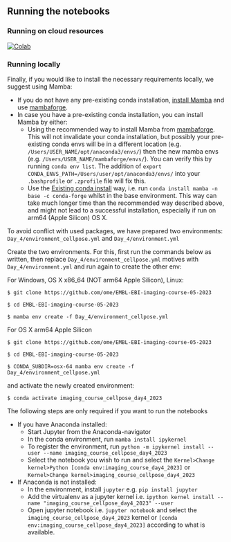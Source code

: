 ## Running the notebooks

### Running on cloud resources
[![Colab](https://colab.research.google.com/assets/colab-badge.svg)](https://colab.research.google.com/github/ome/EMBL-EBI-imaging-course-05-2023/)


### Running locally

Finally, if you would like to install the necessary requirements locally,
we suggest using Mamba:

* If you do not have any pre-existing conda installation, [install Mamba](https://mamba.readthedocs.io/en/latest/installation.html#installation) and use [mambaforge](https://github.com/conda-forge/miniforge#mambaforge). 
* In case you have a pre-existing conda installation, you can install Mamba by either:
  - Using the recommended way to install Mamba from [mambaforge](https://github.com/conda-forge/miniforge#mambaforge). This will not invalidate your conda installation, but possibly your pre-existing conda envs will be in a different location (e.g. ``/Users/USER_NAME/opt/anaconda3/envs/``) then the new mamba envs (e.g. ``/Users/USER_NAME/mambaforge/envs/``). You can verify this by running ``conda env list``. The addition of ``export CONDA_ENVS_PATH=/Users/user/opt/anaconda3/envs/`` into your ``.bashprofile`` or ``.zprofile`` file will fix this. 
  - Use the [Existing conda install](https://mamba.readthedocs.io/en/latest/installation.html#existing-conda-install) way, i.e. run ``conda install mamba -n base -c conda-forge`` whilst in the base environment. This way can take much longer time than the recommended way described above, and might not lead to a successful installation, especially if run on arm64 (Apple Silicon) OS X.

To avoid conflict with used packages, we have prepared two environments:
``Day_4/environment_cellpose.yml`` and ``Day_4/environment.yml``

Create the two environments. For this, first run the commands below as written, then replace ``Day_4/environment_cellpose.yml`` motives with ``Day_4/environment.yml`` and run again to create the other env:

For Windows, OS X x86_64 (NOT arm64 Apple Silicon), Linux:

    $ git clone https://github.com/ome/EMBL-EBI-imaging-course-05-2023
    
    $ cd EMBL-EBI-imaging-course-05-2023

    $ mamba env create -f Day_4/environment_cellpose.yml

For OS X arm64 Apple Silicon

    $ git clone https://github.com/ome/EMBL-EBI-imaging-course-05-2023   
    
    $ cd EMBL-EBI-imaging-course-05-2023
    
    $ CONDA_SUBDIR=osx-64 mamba env create -f Day_4/environment_cellpose.yml

and activate the newly created environment:

    $ conda activate imaging_course_cellpose_day4_2023

The following steps are only required if you want to run the notebooks

* If you have Anaconda installed:
  * Start Jupyter from the Anaconda-navigator
  * In the conda environment, run ``mamba install ipykernel``
  * To register the environment, run ``python -m ipykernel install --user --name imaging_course_cellpose_day4_2023``
  * Select the notebook you wish to run and select the ``Kernel>Change kernel>Python [conda env:imaging_course_day4_2023]`` or ``Kernel>Change kernel>imaging_course_cellpose_day4_2023``
* If Anaconda is not installed:
  * In the environment, install ``jupyter`` e.g. ``pip install jupyter``
  * Add the virtualenv as a jupyter kernel i.e. ``ipython kernel install --name "imaging_course_cellpose_day4_2023" --user``
  * Open jupyter notebook i.e. ``jupyter notebook`` and select the ``imaging_course_cellpose_day4_2023`` kernel or ``[conda env:imaging_course_cellpose_day4_2023]`` according to what is available.

